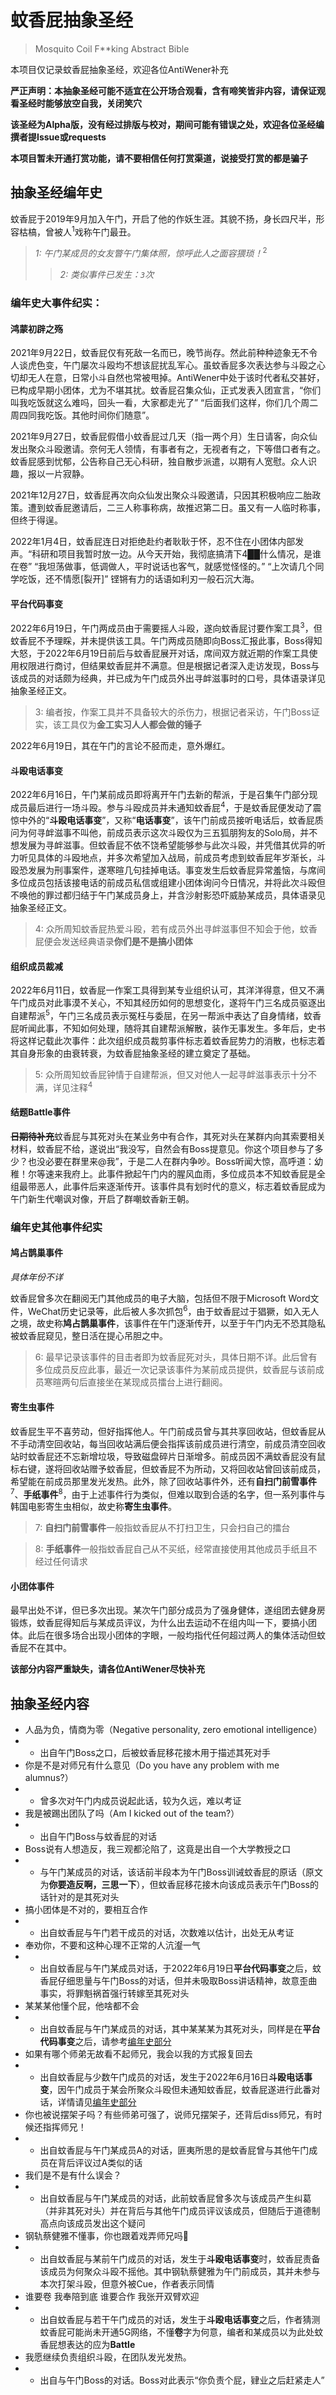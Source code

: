 # 蚊香屁抽象圣经
> Mosquito Coil F**king Abstract Bible

本项目仅记录蚊香屁抽象圣经，欢迎各位AntiWener补充

**严正声明：本抽象圣经可能不适宜在公开场合观看，含有啼笑皆非内容，请保证观看圣经时能够放空自我，关闭笑穴**

**该圣经为Alpha版，没有经过排版与校对，期间可能有错误之处，欢迎各位圣经编撰者提Issue或requests**

**本项目暂未开通打赏功能，请不要相信任何打赏渠道，说接受打赏的都是骗子**

## 抽象圣经编年史

蚊香屁于2019年9月加入午门，开启了他的作妖生涯。其貌不扬，身长四尺半，形容枯槁，曾被人<sup>1</sup>戏称午门最丑。
>*1: 午门某成员的女友瞥午门集体照，惊呼此人之面容猥琐！*<sup>2</sup>
>>*2: 类似事件已发生：`3`次*

### 编年史大事件纪实：

#### 鸿蒙初辟之殇
2021年9月22日，蚊香屁仅有死敌一名而已，晚节尚存。然此前种种迹象无不令人谈虎色变，午门屡次斗殴均不想该屁扰乱军心。虽蚊香屁多次表达参与斗殴之心切却无人在意，日常小斗自然也常被甩掉。AntiWener中处于该时代者私交甚好，已构成早期小团体，尤为不堪其扰。蚊香屁召集众仙，正式发表入团宣言，“你们叫我吃饭就这么难吗，回头一看，大家都走光了” “后面我们这样，你们几个周二周四同我吃饭。其他时间你们随意”。

2021年9月27日，蚊香屁假借小蚊香屁过几天（指一两个月）生日请客，向众仙发出聚众斗殴邀请。奈何无人领情，有事者有之，无视者有之，下等借口者有之。蚊香屁感到忧郁，公告称自己无心科研，独自散步派遣，以期有人宽慰。众人识趣，报以一片寂静。

2021年12月27日，蚊香屁再次向众仙发出聚众斗殴邀请，只因其积极响应二胎政策。遭到蚊香屁邀请后，二三人称事称病，故推迟第二日。虽又有一人临时称事，但终于得逞。

2022年1月4日，蚊香屁连日对拒绝赴约者耿耿于怀，忍不住在小团体内部发声。“科研和项目我暂时放一边。从今天开始，我彻底搞清下4██什么情况，是谁在卷” “我坦荡做事，低调做人，平时说话也客气，就感觉怪怪的。” “上次请几个同学吃饭，还不情愿[裂开]” 铿锵有力的话语如利刃一般石沉大海。


#### 平台代码事变

2022年6月19日，午门两成员由于需要摇人斗殴，遂向蚊香屁讨要作案工具<sup>3</sup>，但蚊香屁不予理睬，并未提供该工具。午门两成员随即向Boss汇报此事，Boss得知大怒，于2022年6月19日前后与蚊香屁展开对话，席间双方就近期的作案工具使用权限进行商讨，但结果蚊香屁并不满意。但是根据记者深入走访发现，Boss与该成员的对话颇为经典，并已成为午门成员外出寻衅滋事时的口号，具体语录详见抽象圣经正文。

> 3: 编者按，作案工具并不具备较大的杀伤力，根据记者采访，午门Boss证实，该工具仅为**金工实习人人都会做的锤子**

2022年6月19日，其在午门的言论不胫而走，意外爆红。

#### 斗殴电话事变

2022年6月16日，午门某前成员即将离开午门去新的帮派，于是召集午门部分现成员最后进行一场斗殴。参与斗殴成员并未通知蚊香屁<sup>4</sup>，于是蚊香屁便发动了震惊中外的“**斗殴电话事变**”，又称“**电话事变**”，该午门前成员接听电话后，蚊香屁质问为何寻衅滋事不叫他，前成员表示这次斗殴仅为三五狐朋狗友的Solo局，并不想发展为寻衅滋事。但蚊香屁不依不饶希望能够参与此次斗殴，并凭借其优异的听力听见具体的斗殴地点，并多次希望加入战局，前成员考虑到蚊香屁年岁渐长，斗殴恐发展为刑事案件，遂寒暄几句挂掉电话。事变发生后蚊香屁异常羞恼，与席间多位成员包括该接电话的前成员私信或组建小团体询问今日情况，并将此次斗殴但不唤他的罪过都归结于午门某成员身上，并含沙射影恐吓威胁某成员，具体语录见抽象圣经正文。

> 4: 众所周知蚊香屁热爱斗殴，若有成员外出寻衅滋事但不知会于他，蚊香屁便会发送经典语录**你们是不是搞小团体**

#### 组织成员裁减

2022年6月11日，蚊香屁一作案工具得到某专业组织认可，其洋洋得意，但又不满午门成员对此事漠不关心，不知其经历如何的思想变化，遂将午门三名成员驱逐出自建帮派<sup>5</sup>，午门三名成员表示冤枉与委屈，在另一帮派中表达了自身情绪，蚊香屁听闻此事，不知如何处理，随将其自建帮派解散，装作无事发生。多年后，史书将这样记载此次事件：此次组织成员裁剪事件标志着蚊香屁势力的消散，也标志着其自身形象的由衰转衰，为蚊香屁抽象圣经的建立奠定了基础。

>5: 众所周知蚊香屁钟情于自建帮派，但又对他人一起寻衅滋事表示十分不满，详见注释<sup>4</sup>

#### 结题Battle事件

~~**日期待补充**~~蚊香屁与其死对头在某业务中有合作，其死对头在某群内向其索要相关材料，蚊香屁不给，遂说出“我没写，自然会有Boss提意见。你这个项目参与了多少？也没必要在群里来@我”，于是二人在群内争吵。Boss听闻大惊，高呼道：幼稚！尔等速来我府上。此事件掀起午门内的腥风血雨，多位成员本不知蚊香屁是全组最带恶人，此事件后来逐渐传开。该事件具有划时代的意义，标志着蚊香屁成为午门新生代嘲讽对像，开启了群嘲蚊香新王朝。

### 编年史其他事件纪实

#### 鸠占鹊巢事件

*具体年份不详*

蚊香屁曾多次在翻阅无门其他成员的电子大脑，包括但不限于Microsoft Word文件，WeChat历史记录等，此后被人多次抓包<sup>6</sup>，由于蚊香屁过于猖獗，如入无人之境，故史称**鸠占鹊巢事件**，该事件在午门逐渐传开，以至于午门内无不恐其隐私被蚊香屁窥见，整日活在提心吊胆之中。

>6: 最早记录该事件的目击者即为蚊香屁死对头，具体日期不详。此后曾有多位成员反应此事，最近一次记录该事件为某前成员提供，蚊香屁与该前成员寒暄两句后直接坐在某现成员擂台上进行翻阅。

#### 寄生虫事件

蚊香屁生平不喜劳动，但好指挥他人。午门前成员曾与其共享回收站，但蚊香屁从不手动清空回收站，每当回收站满后便会指挥该前成员进行清空，前成员清空回收站时蚊香屁还不忘新增垃圾，导致磁盘碎片日渐增多。前成员因不满蚊香屁没有鼠标右键，遂将回收站赠予蚊香屁，但蚊香屁不为所动，又将回收站曾回该前成员，希望能在前成员那里发光发热。此外，除了回收站事件外，还有**自扫门前雪事件**<sup>7</sup>、**手纸事件**<sup>8</sup>，由于上述事件行为类似，但难以取到合适的名字，但一系列事件与韩国电影寄生虫相似，故史称**寄生虫事件**。

>7: **自扫门前雪事件**一般指蚊香屁从不打扫卫生，只会扫自己的擂台

>8: **手纸事件**一般指蚊香屁自己从不买纸，经常直接使用其他成员手纸且不经过任何请求

#### 小团体事件

最早出处不详，但已多次出现。某次午门部分成员为了强身健体，遂组团去健身房锻炼，蚊香屁得知后与某成员评议，为什么出去运动不在组内叫一下，要搞小团体。此后在很多场合出现小团体的字眼，一般均指代任何超过两人的集体活动但蚊香屁不在其中。

**该部分内容严重缺失，请各位AntiWener尽快补充**

## 抽象圣经内容

- 人品为负，情商为零（Negative personality, zero emotional intelligence）
- - 出自午门Boss之口，后被蚊香屁移花接木用于描述其死对手
- 你是不是对师兄有什么意见（Do you have any problem with me alumnus?）
- - 曾多次对午门内成员说起此话，较为久远，难以考证
- 我是被踢出团队了吗（Am I kicked out of the team?）
- - 出自午门Boss与蚊香屁的对话
- Boss说有人想造反，我三观都沦陷了，这竟是出自一个大学教授之口
- - 与午门某成员的对话，该话前半段本为午门Boss训诫蚊香屁的原话（原文为**你要造反啊，三思一下**），但蚊香屁移花接木向该成员表示午门Boss的话针对的是其死对头
- 搞小团体是不对的，要相互合作
- - 出自蚊香屁与午门若干成员的对话，次数难以估计，出处无从考证
- 奉劝你，不要和这种心理不正常的人沆瀣一气
- - 出自蚊香屁与午门某成员对话，于2022年6月19日**平台代码事变**之后，蚊香屁仔细思量与午门Boss的对话，但并未吸取Boss讲话精神，故意歪曲事实，将罪魁祸首强行转嫁至其死对头
- 某某某他懂个屁，他啥都不会
- - 出自蚊香屁与午门某成员的对话，其中某某某为其死对头，同样是在**平台代码事变**之后，请参考[编年史部分](https://github.com/AntiWen/MosquitoCoilAbstractBible/edit/main/README.md#%E5%B9%B3%E5%8F%B0%E4%BB%A3%E7%A0%81%E4%BA%8B%E5%8F%98)
- 如果有哪个师弟无故看不起师兄，我会以我的方式报复回去
- - 出自蚊香屁与少数午门成员的对话，发生于2022年6月16日**斗殴电话事变**，因午门成员于某会所聚众斗殴但未通知蚊香屁，蚊香屁遂进行此番对话，详情请见[编年史部分](https://github.com/AntiWen/MosquitoCoilAbstractBible/edit/main/README.md#%E6%96%97%E6%AE%B4%E7%94%B5%E8%AF%9D%E4%BA%8B%E5%8F%98)
- 你也被说摆架子吗？有些师弟可强了，说师兄摆架子，还背后diss师兄，有时候还指挥师兄！
- - 出自蚊香屁与午门某成员A的对话，匪夷所思的是蚊香屁曾与其他午门成员在背后评议过A类似的话
- 我们是不是有什么误会？
- - 出自蚊香屁与午门某成员的对话，此前蚊香屁曾多次与该成员产生纠葛（并非其死对头）并在背后与其他午门成员评议该成员，但随后于道德制高点向该成员发出这个疑问
- 钢轨蔡健雅不懂事，你也跟着戏弄师兄吗:anger:
- - 出自蚊香屁与某前午门成员的对话，发生于**斗殴电话事变**时，蚊香屁责备该成员为何聚众斗殴不摇他。其中钢轨蔡健雅为午门前成员，其并未参与本次打架斗殴，但意外被Cue，作者表示同情
- 谁要卷 我奉陪到底 谁要合作 我张开双臂欢迎
- - 出自蚊香屁与若干午门成员的对话，发生于**斗殴电话事变**之后，作者猜测蚊香屁可能尚未开通5G网络，不懂**卷**字为何意，编者和某成员以为此处蚊香屁想表达的应为**Battle**
- 我愿继续负责组织斗殴，在团队发光发热。
- - 出自与午门Boss的对话。Boss对此表示“你负责个屁，肄业之后赶紧走人”
